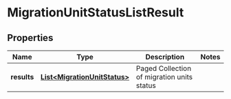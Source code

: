 # MigrationUnitStatusListResult

## Properties
Name | Type | Description | Notes
------------ | ------------- | ------------- | -------------
**results** | [**List&lt;MigrationUnitStatus&gt;**](MigrationUnitStatus.md) | Paged Collection of migration units status | 
